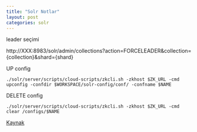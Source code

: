 ```yaml
---
title: "Solr Notlar"
layout: post
categories: solr
---
```


leader seçimi

http://XXX:8983/solr/admin/collections?action=FORCELEADER&collection={collection}&shard={shard}


UP config

```
./solr/server/scripts/cloud-scripts/zkcli.sh -zkhost $ZK_URL -cmd upconfig -confdir $WORKSPACE/solr-config/conf/ -confname $NAME

```


DELETE config
```
./solr/server/scripts/cloud-scripts/zkcli.sh -zkhost $ZK_URL -cmd clear /configs/$NAME

```

[Kaynak](https://solr.apache.org/guide/8_7/)
